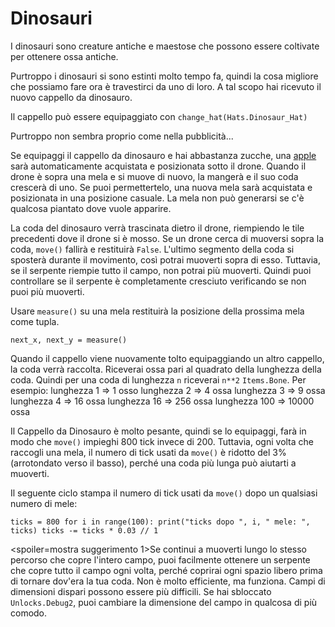 # Dinosauri
I dinosauri sono creature antiche e maestose che possono essere coltivate per ottenere ossa antiche.

Purtroppo i dinosauri si sono estinti molto tempo fa, quindi la cosa migliore che possiamo fare ora è travestirci da uno di loro.
A tal scopo hai ricevuto il nuovo cappello da dinosauro.

Il cappello può essere equipaggiato con
`change_hat(Hats.Dinosaur_Hat)`

Purtroppo non sembra proprio come nella pubblicità...

Se equipaggi il cappello da dinosauro e hai abbastanza zucche, una [apple](objects/apple) sarà automaticamente acquistata e posizionata sotto il drone.
Quando il drone è sopra una mela e si muove di nuovo, la mangerà e il suo coda crescerà di uno. Se puoi permettertelo, una nuova mela sarà acquistata e posizionata in una posizione casuale.
La mela non può generarsi se c'è qualcosa piantato dove vuole apparire.

La coda del dinosauro verrà trascinata dietro il drone, riempiendo le tile precedenti dove il drone si è mosso. Se un drone cerca di muoversi sopra la coda, `move()` fallirà e restituirà `False`.
L'ultimo segmento della coda si sposterà durante il movimento, così potrai muoverti sopra di esso. Tuttavia, se il serpente riempie tutto il campo, non potrai più muoverti. Quindi puoi controllare se il serpente è completamente cresciuto verificando se non puoi più muoverti.

Usare `measure()` su una mela restituirà la posizione della prossima mela come tupla.

`next_x, next_y = measure()`

Quando il cappello viene nuovamente tolto equipaggiando un altro cappello, la coda verrà raccolta.
Riceverai ossa pari al quadrato della lunghezza della coda. Quindi per una coda di lunghezza `n` riceverai `n**2` `Items.Bone`.
Per esempio:
lunghezza 1 => 1 osso
lunghezza 2 => 4 ossa
lunghezza 3 => 9 ossa
lunghezza 4 => 16 ossa
lunghezza 16 => 256 ossa
lunghezza 100 => 10000 ossa

Il Cappello da Dinosauro è molto pesante, quindi se lo equipaggi, farà in modo che `move()` impieghi 800 tick invece di 200. Tuttavia, ogni volta che raccogli una mela, il numero di tick usati da `move()` è ridotto del 3% (arrotondato verso il basso), perché una coda più lunga può aiutarti a muoverti.

Il seguente ciclo stampa il numero di tick usati da `move()` dopo un qualsiasi numero di mele:

`ticks = 800
for i in range(100):
    print("ticks dopo ", i, " mele: ", ticks)
    ticks -= ticks * 0.03 // 1`

<spoiler=mostra suggerimento 1>Se continui a muoverti lungo lo stesso percorso che copre l'intero campo, puoi facilmente ottenere un serpente che copre tutto il campo ogni volta, perché coprirai ogni spazio libero prima di tornare dov'era la tua coda. Non è molto efficiente, ma funziona.
Campi di dimensioni dispari possono essere più difficili. Se hai sbloccato `Unlocks.Debug2`, puoi cambiare la dimensione del campo in qualcosa di più comodo.</spoiler>